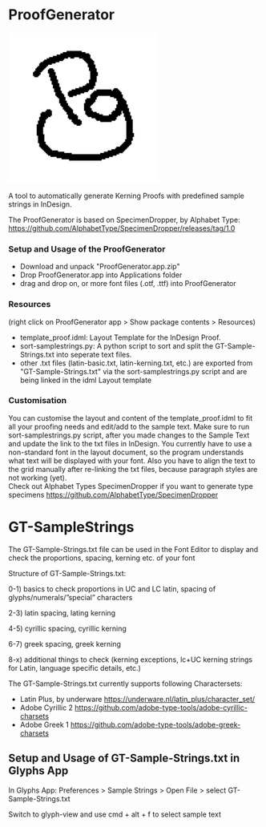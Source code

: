 # ProofGenerator
![](data/PG-bw-small.gif)

 A tool to automatically generate Kerning Proofs with predefined sample strings in InDesign. 
 
 The ProofGenerator is based on SpecimenDropper, by Alphabet Type:
 https://github.com/AlphabetType/SpecimenDropper/releases/tag/1.0
 
 ### Setup and Usage of the ProofGenerator
- Download and unpack "ProofGenerator.app.zip"
- Drop ProofGenerator.app into Applications folder
- drag and drop on, or more font files (.otf, .ttf) into ProofGenerator

 ### Resources 
(right click on ProofGenerator app > Show package contents > Resources)

- template_proof.idml: Layout Template for the InDesign Proof.
- sort-samplestrings.py: A python script to sort and split the GT-Sample-Strings.txt into seperate text files. 
- other .txt files (latin-basic.txt, latin-kerning.txt, etc.) are exported from "GT-Sample-Strings.txt" via the sort-samplestrings.py script and are being linked in the idml Layout template

### Customisation
You can customise the layout and content of the template_proof.idml to fit all your proofing needs and edit/add to the sample text. Make sure to run sort-samplestrings.py script, after you made changes to the Sample Text and update the link to the txt files in InDesign. You currently have to use a non-standard font in the layout document, so the program understands what text will be displayed with your font. Also you have to align the text to the grid manually after re-linking the txt files, because paragraph styles are not working (yet).  
Check out Alphabet Types SpecimenDropper if you want to generate type specimens https://github.com/AlphabetType/SpecimenDropper


 
# GT-SampleStrings
 The GT-Sample-Strings.txt file can be used in the Font Editor to display and check the proportions, spacing, kerning etc. of your font

 Structure of GT-Sample-Strings.txt: 
 
 0-1) basics to check proportions in UC and LC latin, spacing of glyphs/numerals/”special” characters
 
 2-3) latin spacing, lating kerning 
 
 4-5) cyrillic spacing, cyrillic kerning 
 
 6-7) greek spacing, greek kerning 
 
 8-x) additional things to check  (kerning exceptions, lc+UC kerning strings for Latin, language specific details, etc.)
 
 The GT-Sample-Strings.txt currently supports following Charactersets:
 
 - Latin Plus, by underware https://underware.nl/latin_plus/character_set/
 - Adobe Cyrillic 2 https://github.com/adobe-type-tools/adobe-cyrillic-charsets
 - Adobe Greek 1 https://github.com/adobe-type-tools/adobe-greek-charsets
 

## Setup and Usage of GT-Sample-Strings.txt in Glyphs App

 In Glyphs App: Preferences > Sample Strings > Open File > select GT-Sample-Strings.txt
 
 Switch to glyph-view and use cmd + alt + f to select sample text
 



